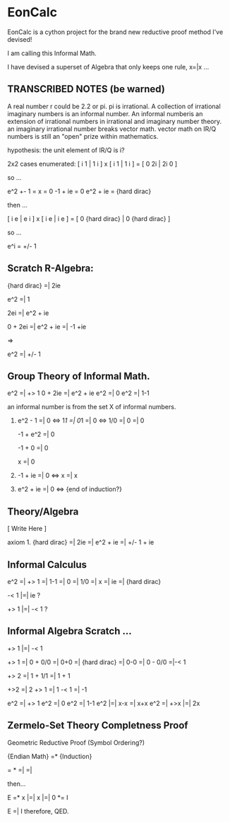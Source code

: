 # EonCalc

EonCalc is a cython project for the brand new reductive proof method I've devised!

I am calling this Informal Math.

I have devised a superset of Algebra that only keeps one rule, x=|x ...

## TRANSCRIBED NOTES (be warned)
A real number r could be 2.2 or pi. pi is irrational. A collection of irrational imaginary numbers is an informal number.
An informal numberis an extension of irrational numbers in irrational and imaginary number theory.
an imaginary irrational number breaks vector math.
vector math on IR/Q numbers is still an "open" prize within mathematics.

hypothesis:
the unit element of IR/Q is i?

2x2 cases enumerated:
[ i 1 | 1 i ] x [ i 1 | 1 i ] = [ 0 2i | 2i 0 ]

so ...

e^2 +- 1 = x = 0
-1 + ie = 0
e^2 + ie = {hard dirac}

then ...

[ i e | e i ] x [ i e | i e ] = [ 0 {hard dirac} | 0 {hard dirac} ]

so ...

e^i = +/- 1

## Scratch R-Algebra:

{hard dirac} =| 2ie

e^2 =| 1

2ei =| e^2 + ie

0 + 2ei =| e^2 + ie =| -1 +ie

=>

e^2 =| +/- 1

## Group Theory of Informal Math.

e^2 =| +> 1
0 + 2ie =| e^2 + ie
e^2 =| 0
e^2 =| 1-1

an informal number is from the set X of informal numbers.

1. e^2 - 1 =| 0 <=> 1*1 =| 0*1 =| 0 <=> 1/0 =| 0 =| 0
   
   -1 + e^2 =| 0
   
   -1 + 0 =| 0
   
   x =| 0

2. -1 + ie =| 0 <=> x =| x

3. e^2 + ie =| 0 <=> {end of induction?}

## Theory/Algebra

[ Write Here ]

axiom 1. {hard dirac} =| 2ie =| e^2 + ie =| +/- 1 + ie

## Informal Calculus

e^2 =| +> 1 =| 1-1 =| 0 =| 1/0 =| x =| ie =| {hard dirac}

-< 1 |=| ie ?

+> 1 |=| -< 1 ?

## Informal Algebra Scratch ...

+> 1 |=| -< 1

+> 1 =| 0 + 0/0 =| 0+0 =| {hard dirac} =| 0-0 =| 0 - 0/0 =|-< 1

+> 2 =| 1 + 1/1 =| 1 + 1

+>2 =| 2
+> 1 =| 1
-< 1 =| -1

e^2 =| +> 1
e^2 =| 0
e^2 =| 1-1
e^2 |=| x-x =| x+x
e^2 =| +>x |=| 2x

## Zermelo-Set Theory Completness Proof

Geometric Reductive Proof (Symbol Ordering?)

{Endian Math} =* {Induction}

= * =| =|

then...

E =* x |=| x |=| 0 *= I

E =| I therefore, QED.
